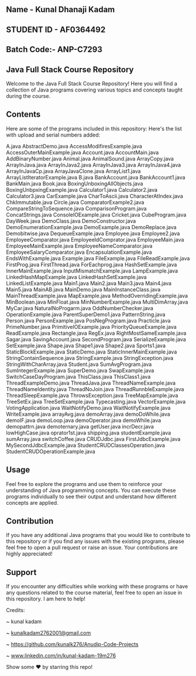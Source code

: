 
## Name - Kunal Dhanaji Kadam

## STUDENT ID - AF0364492  

## Batch Code:- ANP-C7293


##  Java Full Stack Course Repository

Welcome to the Java Full Stack Course Repository! Here you will find a collection of Java programs covering various topics and concepts taught during the course.

## Contents

Here are some of the programs included in this repository:
Here's the list with upload and serial numbers added:

A.java
AbstractDemo.java
AccessModifiresExample.java
AccessOuterMainExample.java
Account.java
AccountMain.java
AddBinaryNumber.java
Animal.java
AnimalSound.java
ArrayCopy.java
ArrayInJava.java
ArrayInJava2.java
ArrayInJava3.java
ArrayInJava4.java
ArrayInJavaCp.java
ArrayJavaClone.java
ArrayList1.java
ArrayListIteratorExample.java
B.java
BankAccount.java
BankAccount1.java
BankMain.java
Book.java
BoxingUnboxingAllObjects.java
BoxingUnbpxingExample.java
Calculator1.java
Calculator2.java
Calculator3.java
CarExample.java
CharToAscii.java
CharacterAtIndex.java
ChkImmutable.java
Circle.java
ComparatorExample2.java
CompareStringToSequence.java
ComparisonProgram.java
ConcatStrings.java
ConsoleIOExample.java
Cricket.java
CubeProgram.java
DayWeek.java
DemoClass.java
DemoConstructor.java
DemoEnumerationExample.java
DemoExample.java
DemoReplace.java
Demobitwise.java
DequeueExample.java
Employee.java
Employee2.java
EmployeeComparator.java
EmployeeIdComprator.java
EmployeeMain.java
EmployeeMainExample.java
EmployeeNameComparator.java
EmployeeSalaryComparator.java
EncapsulationExample.java
EndsWithExample.java
Example.java
FileExample.java
FileReadExample.java
FirstProg.java
FirstThread.java
ForEachprog.java
HashSetExample.java
InnerMainExample.java
InputMismatchExample.java
LampExample.java
LinkedHashMapExample.java
LinkedHashSetExample.java
LinkedListExample.java
Main1.java
Main2.java
Main3.java
Main4.java
Main5.java
MainAB.java
MainDemo.java
MainInstanceClass.java
MainThreadExample.java
MapExample.java
MethodOverridingExample.java
MinBoolean.java
MinFloat.java
MinNumberExample.java
MultiDimArray.java
MyCar.java
NaturalNoProgarm.java
OddNumberChecker.java
OperationExample.java
ParentSuperDemo1.java
PatternString.java
Person.java
PersonExample.java
PosNegProgram.java
Practicle.java
PrimeNumber.java
PrimitiveIOExample.java
PriorityQueueExample.java
ReadExample.java
Rectangle.java
RegEx.java
RightMostSameExample.java
Sagar.java
SavingAccount.java
SecondProgram.java
SerializeExample.java
SetExample.java
Shape.java
Shape1.java
Shape2.java
Sports1.java
StaticBlockExample.java
StaticDemo.java
StaticInnerMainExample.java
StringContainSequence.java
StringExample.java
StringException.java
StringWithCharArray.java
Student.java
SumAvgProgram.java
SumIntegerExample.java
SuperDemo.java
SwapExample.java
SwitchCaseDayProgram.java
ThisClass.java
ThisClass1.java
ThreadExampleDemo.java
ThreadJava.java
ThreadNameExample.java
ThreadNameIdentity.java
ThreadNoJoin.java
ThreadRunnbleExample.java
ThreadSleepExample.java
ThrowsException.java
TreeMapExample.java
TreeSetEx.java
TreeSetExample.java
Typecasting.java
VectorExample.java
VotingApplication.java
WaitNotifyDemo.java
WaitNotifyExample.java
WriteExample.java
arrayAvg.java
demoArray.java
demoDoWhile.java
demoIF.java
demoLoop.java
demoOperator.java
demoWhile.java
demopattrn.java
demoternary.java
getUser.java
incrDecr.java
lowHighCase.java
oprator1st.java
shipping.java
studentExample.java
sumArray.java
switchCoffee.java
CRUDJdbc.java
FirstJdbcExample.java
MySecondJdbcExample.java
StudentCRUDClassesOperation.java
StudentCRUDOperationExample.java

## Usage

Feel free to explore the programs and use them to reinforce your understanding of Java programming concepts. You can execute these programs individually to see their output and understand how different concepts are applied.

## Contribution

If you have any additional Java programs that you would like to contribute to this repository or if you find any issues with the existing programs, please feel free to open a pull request or raise an issue. Your contributions are highly appreciated!

## Support

If you encounter any difficulties while working with these programs or have any questions related to the course material, feel free to open an issue in this repository. I am here to help!

Credits:

~ kunal kadam

~ kunalkadam2762001@gmail.com

~ https://github.com/kunalk276/Anudip-Code-Projects

~ www.linkedin.com/in/kunal-kadam-19m276

Show some  ❤️  by starring this repo!
